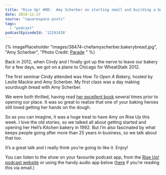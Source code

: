```yaml
---
title: "Rise Up! #80:  Amy Scherber on starting small and building a bakery for the long term"
date: 2019-11-27
source: "squarespace posts"
tags: 
  - "podcast"
podcastEpisodeId: '12191426'
---
```

{% imagePlaceholder "images/38474-chefamyscherber.bakerybread.jpg", "Amy Scherber", "Photo Credit: [Parade](https://parade.com/841432/lauramanske/meet-chef-amy-scherber-make-her-very-blueberry-bakery-style-muffins/)
" %}

Back in 2012, when Cindy and I finally got up the nerve to leave our bakery for a few days, we got on a plane to Chicago for WheatStalk 2012.

The first seminar Cindy attended was _How To Open A Bakery,_ hosted by Leslie Mackie and Amy Scherber. My first class was a day making sourdough bread with Amy Scherber.

We were both thrilled, having read [her excellent book](https://www.amazon.ca/Amys-Bread-Toy-Kim-Dupree/dp/0470170751/) several times prior to opening our place. It was so great to realize that one of your baking heroes still loved getting her hands on the dough.

So as you can imagine, it was a huge treat to have Amy on Rise Up this week. I love the old stories, so we talked all about getting started and opening her Hell’s Kitchen bakery in 1992. But I’m also fascinated by what keeps people going after more than 25 years in business, so we talk about that too.

It’s a great talk and I really think you’re going to like it. Enjoy!

You can listen to the show on your favourite podcast app, from the [Rise Up! podcast website](http://riseuppod.com/rise-up-80-amy-scherber) or using the handy audio app below ([here](https://markdyck.co/blog/rise-up-80-amy-scherber) if you’re reading this via email.)

 
